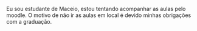 Eu sou estudante de Maceio, estou tentando acompanhar as aulas pelo moodle. O motivo de não ir as aulas em local é devido minhas obrigações com a graduação.
